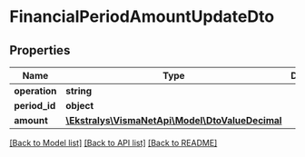 # FinancialPeriodAmountUpdateDto

## Properties
Name | Type | Description | Notes
------------ | ------------- | ------------- | -------------
**operation** | **string** |  | [optional] 
**period_id** | **object** |  | [optional] 
**amount** | [**\Ekstralys\VismaNetApi\Model\DtoValueDecimal**](DtoValueDecimal.md) |  | [optional] 

[[Back to Model list]](../README.md#documentation-for-models) [[Back to API list]](../README.md#documentation-for-api-endpoints) [[Back to README]](../README.md)



